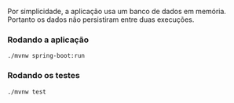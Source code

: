 Por simplicidade, a aplicação usa um banco de dados
em memória. Portanto os dados não persistiram entre duas
execuções.

### Rodando a aplicação
```./mvnw spring-boot:run```

### Rodando os testes
```./mvnw test```